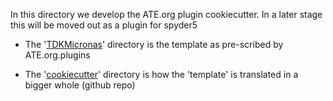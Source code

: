 In this directory we develop the ATE.org plugin cookiecutter.
In a later stage this will be moved out as a plugin for spyder5

- The '[TDKMicronas](https://github.com/ate-org/ATE.org/tree/master/src/Plugins/TDKMicronas)' directory is the template as pre-scribed by ATE.org.plugins

- The '[cookiecutter]()' directory is how the 'template' is translated in a bigger whole (github repo) 
